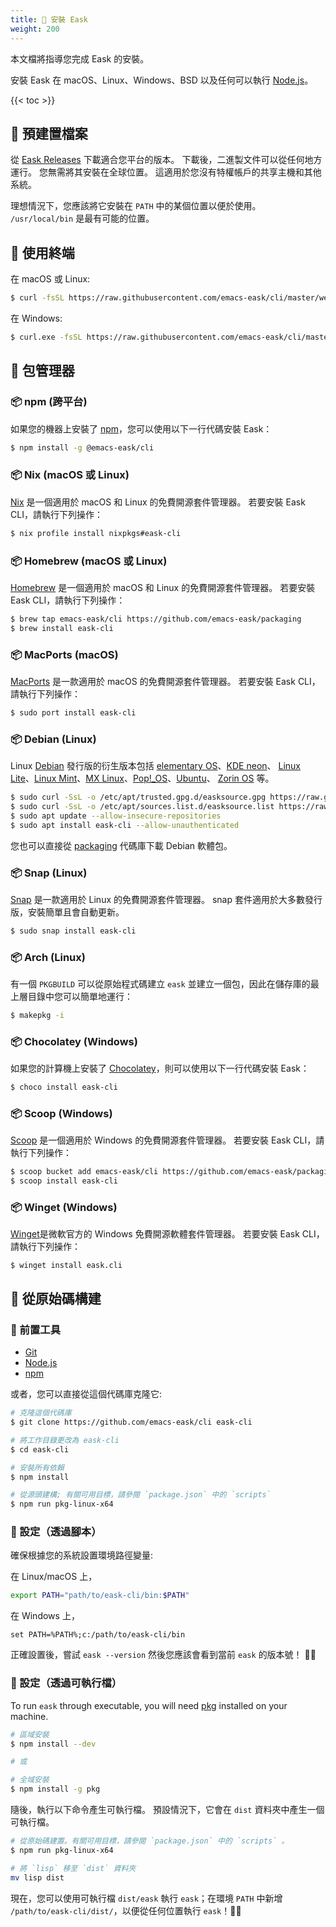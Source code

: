 ```yaml
---
title: 💾 安裝 Eask
weight: 200
---
```


本文檔將指導您完成 Eask 的安裝。

安裝 Eask 在 macOS、Linux、Windows、BSD 以及任何可以執行 [Node.js][]。

{{< toc >}}

## 💾 預建置檔案

從 [Eask Releases](https://github.com/emacs-eask/cli/releases) 下載適合您平台的版本。
下載後，二進製文件可以從任何地方運行。 您無需將其安裝在全球位置。 這適用於您沒有特權帳戶的共享主機和其他系統。

理想情況下，您應該將它安裝在 `PATH` 中的某個位置以便於使用。 `/usr/local/bin` 是最有可能的位置。

## 💾 使用終端

在 macOS 或 Linux:

```sh
$ curl -fsSL https://raw.githubusercontent.com/emacs-eask/cli/master/webinstall/install.sh | sh
```

在 Windows:

```sh
$ curl.exe -fsSL https://raw.githubusercontent.com/emacs-eask/cli/master/webinstall/install.bat | cmd /Q
```

## 💾 包管理器

### 📦 npm (跨平台)

如果您的機器上安裝了 [npm][]，您可以使用以下一行代碼安裝 Eask：

```sh
$ npm install -g @emacs-eask/cli
```

### 📦 Nix (macOS 或 Linux)

[Nix][] 是一個適用於 macOS 和 Linux 的免費開源套件管理器。
若要安裝 Eask CLI，請執行下列操作：

```sh
$ nix profile install nixpkgs#eask-cli
```

### 📦 Homebrew (macOS 或 Linux)

[Homebrew][] 是一個適用於 macOS 和 Linux 的免費開源套件管理器。
若要安裝 Eask CLI，請執行下列操作：

```sh
$ brew tap emacs-eask/cli https://github.com/emacs-eask/packaging
$ brew install eask-cli
```

### 📦 MacPorts (macOS)

[MacPorts][] 是一款適用於 macOS 的免費開源套件管理器。
若要安裝 Eask CLI，請執行下列操作：

```sh
$ sudo port install eask-cli
```

### 📦 Debian (Linux)

Linux [Debian][] 發行版的衍生版本包括 [elementary OS][]、[KDE neon][]、
[Linux Lite][]、[Linux Mint][]、[MX Linux][]、[Pop!_OS][]、[Ubuntu][]、
[Zorin OS][] 等。

```sh
$ sudo curl -SsL -o /etc/apt/trusted.gpg.d/easksource.gpg https://raw.githubusercontent.com/emacs-eask/packaging/master/debian/KEY.gpg
$ sudo curl -SsL -o /etc/apt/sources.list.d/easksource.list https://raw.githubusercontent.com/emacs-eask/packaging/master/debian/easksource.list
$ sudo apt update --allow-insecure-repositories
$ sudo apt install eask-cli --allow-unauthenticated
```

您也可以直接從 [packaging][packaging/debian] 代碼庫下載 Debian 軟體包。

### 📦 Snap (Linux)

[Snap][] 是一款適用於 Linux 的免費開源套件管理器。
snap 套件適用於大多數發行版，安裝簡單且會自動更新。

```sh
$ sudo snap install eask-cli
```

### 📦 Arch (Linux)

有一個 `PKGBUILD` 可以從原始程式碼建立 `eask` 並建立一個包，因此在儲存庫的最上層目錄中您可以簡單地運行：

```sh
$ makepkg -i
```

### 📦 Chocolatey (Windows)

如果您的計算機上安裝了 [Chocolatey][]，則可以使用以下一行代碼安裝 Eask：

```sh
$ choco install eask-cli
```

### 📦 Scoop (Windows)

[Scoop][] 是一個適用於 Windows 的免費開源套件管理器。
若要安裝 Eask CLI，請執行下列操作：

```sh
$ scoop bucket add emacs-eask/cli https://github.com/emacs-eask/packaging
$ scoop install eask-cli
```

### 📦 Winget (Windows)

[Winget][]是微軟官方的 Windows 免費開源軟體套件管理器。
若要安裝 Eask CLI，請執行下列操作：

```
$ winget install eask.cli
```

## 💾 從原始碼構建

### 🚩 前置工具

- [Git][]
- [Node.js][]
- [npm][]

或者，您可以直接從這個代碼庫克隆它:

```sh
# 克隆這個代碼庫
$ git clone https://github.com/emacs-eask/cli eask-cli

# 將工作目錄更改為 eask-cli
$ cd eask-cli

# 安裝所有依賴
$ npm install
```

```sh
# 從源頭建構; 有關可用目標，請參閱 `package.json` 中的 `scripts`
$ npm run pkg-linux-x64
```

### 🏡 設定（透過腳本）

確保根據您的系統設置環境路徑變量:

在 Linux/macOS 上，

```sh
export PATH="path/to/eask-cli/bin:$PATH"
```

在 Windows 上，

```batch
set PATH=%PATH%;c:/path/to/eask-cli/bin
```

正確設置後，嘗試 `eask --version` 然後您應該會看到當前 `eask` 的版本號！ 🎉🎊

### 🏡 設定（透過可執行檔）

To run `eask` through executable, you will need [pkg][] installed on your machine.

```sh
# 區域安裝
$ npm install --dev

# 或

# 全域安裝
$ npm install -g pkg
```

隨後，執行以下命令產生可執行檔。
預設情況下，它會在 `dist` 資料夾中產生一個可執行檔。

```sh
# 從原始碼建置。有關可用目標，請參閱 `package.json` 中的 `scripts` 。
$ npm run pkg-linux-x64

# 將 `lisp` 移至 `dist` 資料夾
mv lisp dist
```

現在，您可以使用可執行檔 `dist/eask` 執行 `eask`；在環境 `PATH` 中新增 `/path/to/eask-cli/dist/`，以便從任何位置執行 `eask`！🎉🎊


<!-- Links -->

[packaging/debian]: https://github.com/emacs-eask/packaging/tree/master/debian

[Nix]: https://nixos.org/
[Homebrew]: https://brew.sh/
[MacPorts]: https://www.macports.org/
[Snap]: https://snapcraft.io/
[Chocolatey]: https://chocolatey.org/
[Scoop]: https://scoop.sh/
[Winget]: https://learn.microsoft.com/en-us/windows/package-manager/

[Git]: https://git-scm.com/
[Node.js]: https://nodejs.org/en/
[npm]: https://www.npmjs.com/

[pkg]: https://github.com/vercel/pkg

[Debian]: https://www.debian.org/
[elementary OS]: https://elementary.io/
[KDE neon]: https://neon.kde.org/
[Linux Lite]: https://www.linuxliteos.com/
[Linux Mint]: https://linuxmint.com/
[MX Linux]: https://mxlinux.org/
[Pop!_OS]: https://pop.system76.com/
[Ubuntu]: https://ubuntu.com/
[Zorin OS]: https://zorin.com/os/
